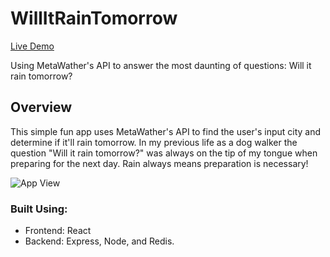 # WillItRainTomorrow
  [Live Demo](https://rose-koron-will-it-rains.herokuapp.com/)

  Using MetaWather's API to answer the most daunting of questions: Will it rain tomorrow?



## Overview 

This simple fun app uses MetaWather's API to find the user's input city and determine if it'll rain tomorrow. In my 
previous life as a dog walker the question "Will it rain tomorrow?" was always on the tip of my tongue when preparing for 
the next day. Rain always means preparation is necessary!


![App View](https://media.giphy.com/media/2A4COT3C2bf6EGTcZK/giphy.gif)

### Built Using:
- Frontend: React
- Backend: Express, Node, and Redis.

